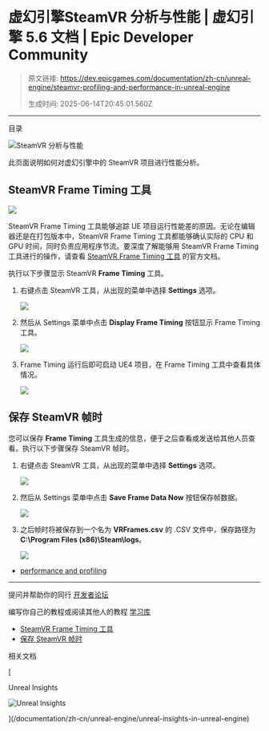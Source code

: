 # 虚幻引擎SteamVR 分析与性能 | 虚幻引擎 5.6 文档 | Epic Developer Community

> 原文链接: https://dev.epicgames.com/documentation/zh-cn/unreal-engine/steamvr-profiling-and-performance-in-unreal-engine
> 
> 生成时间: 2025-06-14T20:45:01.560Z

---

目录

![SteamVR 分析与性能](https://dev.epicgames.com/community/api/documentation/image/e8274c79-f7c3-44a8-8881-5c85db3d436c?resizing_type=fill&width=1920&height=335)

此页面说明如何对虚幻引擎中的 SteamVR 项目进行性能分析。

## SteamVR Frame Timing 工具

![](https://d1iv7db44yhgxn.cloudfront.net/documentation/images/5fd868cf-dbfd-4ed6-b5ee-5b9ca6b4ecd6/steamvr_propref_00.png)

SteamVR Frame Timing 工具能够追踪 UE 项目运行性能差的原因。无论在编辑器还是在打包版本中，SteamVR Frame Timing 工具都能够确认实际的 CPU 和 GPU 时间，同时负责应用程序节流。要深度了解能够用 SteamVR Frame Timing 工具进行的操作，请查看 [SteamVR Frame Timing 工具](https://developer.valvesoftware.com/wiki/SteamVR/Frame_Timing) 的官方文档。

执行以下步骤显示 SteamVR **Frame Timing** 工具。

1.  右键点击 SteamVR 工具，从出现的菜单中选择 **Settings** 选项。
    
    ![](https://d1iv7db44yhgxn.cloudfront.net/documentation/images/ac070fad-3b7d-4ccc-8ec9-92c2f916d822/steamvr_propref_01.png)
2.  然后从 Settings 菜单中点击 **Display Frame Timing** 按钮显示 Frame Timing 工具。
    
    ![](https://d1iv7db44yhgxn.cloudfront.net/documentation/images/2052dfde-964f-4221-984d-87c796bd46ed/steamvr_propref_02.png)
3.  Frame Timing 运行后即可启动 UE4 项目，在 Frame Timing 工具中查看具体情况。
    
    ![](https://d1iv7db44yhgxn.cloudfront.net/documentation/images/ffdf8ae0-3260-48f8-bffa-19c71cb1f9c2/steamvr_propref_00.png)

## 保存 SteamVR 帧时

您可以保存 **Frame Timing** 工具生成的信息，便于之后查看或发送给其他人员查看。执行以下步骤保存 SteamVR 帧时。

1.  右键点击 SteamVR 工具，从出现的菜单中选择 **Settings** 选项。
    
    ![](https://d1iv7db44yhgxn.cloudfront.net/documentation/images/37915009-c176-4532-b6b1-77cd672a6e87/steamvr_propref_01.png)
2.  然后从 Settings 菜单中点击 **Save Frame Data Now** 按钮保存帧数据。
    
    ![](https://d1iv7db44yhgxn.cloudfront.net/documentation/images/04d965e1-0be7-4f4c-8084-7592b38abc89/steamvr_propref_03.png)
3.  之后帧时将被保存到一个名为 **VRFrames.csv** 的 .CSV 文件中，保存路径为 **C:\\Program Files (x86)\\Steam\\logs**。
    
    ![](https://d1iv7db44yhgxn.cloudfront.net/documentation/images/6697342c-2abd-4eb6-8ed2-6154a0e2a2d5/steamvr_propref_04.png)

-   [performance and profiling](https://dev.epicgames.com/community/search?query=performance%20and%20profiling)

* * *

提问并帮助你的同行 [开发者论坛](https://forums.unrealengine.com/categories?tag=unreal-engine)

编写你自己的教程或阅读其他人的教程 [学习库](https://dev.epicgames.com/community/unreal-engine/learning)

-   [SteamVR Frame Timing 工具](/documentation/zh-cn/unreal-engine/steamvr-profiling-and-performance-in-unreal-engine#steamvrframetiming%E5%B7%A5%E5%85%B7)
-   [保存 SteamVR 帧时](/documentation/zh-cn/unreal-engine/steamvr-profiling-and-performance-in-unreal-engine#%E4%BF%9D%E5%AD%98steamvr%E5%B8%A7%E6%97%B6)

相关文档

[

Unreal Insights

![Unreal Insights](https://dev.epicgames.com/community/api/documentation/image/f3818740-1216-4fbb-bff6-249ed0ed43ef?resizing_type=fit&width=160&height=92)

](/documentation/zh-cn/unreal-engine/unreal-insights-in-unreal-engine)